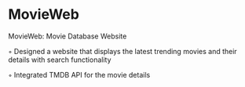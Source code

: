 # MovieWeb
MovieWeb: Movie Database Website

◦ Designed a website that displays the latest trending movies and their details with search functionality 

◦ Integrated TMDB API for the movie details
